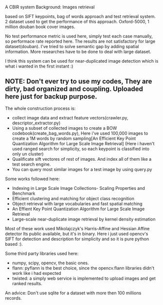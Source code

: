 A CBIR system
Background:  Images retrieval

based on SIFT keypoints,  bag of words approach and test retrieval system.
2 dataset used to get the performance of this approach. Oxford-5000, 1 million douban
book cover images.

No test performance metric is used here, simply test each case manually, so performace rate reported here.
The results are not satisfactory for large dataset(douban). I've tried to solve semantic gap by adding spatial
information. More researches have to be done to deal with large dataset.

I think this system can be used for near-duplicated image detection which is what i wanted in the first instant :)

NOTE:  Don't ever try to use my codes, They are dirty, bad organized and coupling. Uploaded here just for backup purpose.
----------------

The whole construction process is:
*   collect image data and extract feature vectors(crawler.py, descriptor_extractor.py)
*   Using a subset of collected images to create a BOW codebook(create_bag_words.py),
    Here i've used 100,000 images to create a 1M words by random sampling[An Efficient Key Point Quantization Algorithm for Large Scale Image Retrieval]
    (Here i haven't used ranged search for simplicity, so each keypoint is classified into only un cluster)
*   Qualificate sift vectores of rest of images. And index all of them like a test search engine.
*   You can query most similar images for a test image  by using query.py


Some works followed here:
*   Indexing in Large Scale Image Collections- Scaling Properties and Benchmark
*   Efficient clustering and matching for object class recognition
*   Object retrieval with large vocabularies and fast spatial matching
*   An Effient Key Point Quantization Algorithm for Large Scale Image Retrieval
*   Large-scale near-duplicate image retrieval by kernel density estimation

Most of these work used Mikolajczyk's Harris-Affine and Hessian Affine detector
Its public available, but it's in binary. Here i just used opencv's SIFT for detection and description
for simplicity and so it is pure python based :).

Some third party libraries used here:
*   numpy, scipy, opencv, the basic ones.
*   flann: pyflann is the best choice, since the opencv.flann libraries didn't work like i had expected
*   twisted: a simply web service is implemented to upload images and get ranked results.

An advice: Don't use sqlite for a dataset with more then 100 millions records.


